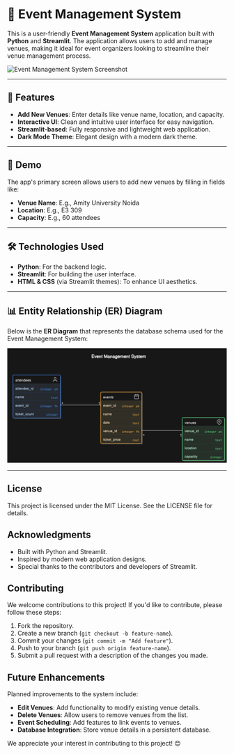 # 🎤 Event Management System

This is a user-friendly **Event Management System** application built with **Python** and **Streamlit**. The application allows users to add and manage venues, making it ideal for event organizers looking to streamline their venue management process.

![Event Management System Screenshot](image.png)

---

## 🌟 Features

- **Add New Venues**: Enter details like venue name, location, and capacity.
- **Interactive UI**: Clean and intuitive user interface for easy navigation.
- **Streamlit-based**: Fully responsive and lightweight web application.
- **Dark Mode Theme**: Elegant design with a modern dark theme.

---

## 🚀 Demo

The app's primary screen allows users to add new venues by filling in fields like:
- **Venue Name**: E.g., Amity University Noida
- **Location**: E.g., E3 309
- **Capacity**: E.g., 60 attendees

---

## 🛠️ Technologies Used

- **Python**: For the backend logic.
- **Streamlit**: For building the user interface.
- **HTML & CSS** (via Streamlit themes): To enhance UI aesthetics.

---

## 📊 Entity Relationship (ER) Diagram

Below is the **ER Diagram** that represents the database schema used for the Event Management System:

![ER Diagram](https://github.com/himanshu0ic7/Code-Matrix/blob/main/ER_DIAGRAM.png)

---

## License
This project is licensed under the MIT License. See the LICENSE file for details.

## Acknowledgments
- Built with Python and Streamlit.
- Inspired by modern web application designs.
- Special thanks to the contributors and developers of Streamlit.

## Contributing
We welcome contributions to this project! If you'd like to contribute, please follow these steps:

1. Fork the repository.
2. Create a new branch (`git checkout -b feature-name`).
3. Commit your changes (`git commit -m "Add feature"`).
4. Push to your branch (`git push origin feature-name`).
5. Submit a pull request with a description of the changes you made.

## Future Enhancements
Planned improvements to the system include:
- **Edit Venues**: Add functionality to modify existing venue details.
- **Delete Venues**: Allow users to remove venues from the list.
- **Event Scheduling**: Add features to link events to venues.
- **Database Integration**: Store venue details in a persistent database.

We appreciate your interest in contributing to this project! 😊

